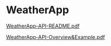 # WeatherApp
[WeatherApp-API-README.pdf](https://github.com/Nathan-Barthen/WeatherApp/files/10854366/WeatherApp-API-README.pdf)

[WeatherApp-API-Overview&Example.pdf](https://github.com/Nathan-Barthen/WeatherApp/files/10854327/WeatherApp-API-Overview.Example.pdf)
